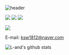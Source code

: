 ![header](https://capsule-render.vercel.app/api?type=waving&color=a5ea89&height=300&section=header&text=Land's%20Github&fontSize=90&fontColor=ffff)

<img src="https://img.shields.io/badge/Python-3766AB?style=flat-square&logo=Python&logoColor=white"/></a>
<img src="https://img.shields.io/badge/Java-3766AB?style=flat-square&logo=Java&logoColor=white"/></a>
<img src="https://img.shields.io/badge/C-3766AB?style=flat-square&logo=C&logoColor=white"/></a>

<img src="https://img.shields.io/badge/Unity-3766AB?style=flat-square&logo=Unity&logoColor=white"/></a>

E-mail: ksw1812@naver.com

![L-and's github stats](https://github-readme-stats.vercel.app/api?username=L-and&show_icons=true)
